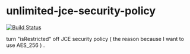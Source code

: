 # unlimited-jce-security-policy

[![Build Status](https://travis-ci.org/furplag/unlimited-jce-security-policy.svg?branch=master)](https://travis-ci.org/furplag/unlimited-jce-security-policy)


turn "isRestricted" off JCE security policy ( the reason because I want to use AES_256 ) .
